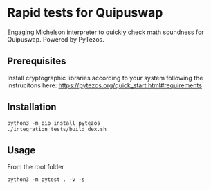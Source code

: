 # Rapid tests for Quipuswap

Engaging Michelson interpreter to quickly check math soundness for Quipuswap.
Powered by PyTezos.

## Prerequisites

Install cryptographic libraries according to your system following the instrucitons here:
https://pytezos.org/quick_start.html#requirements

## Installation

```
python3 -m pip install pytezos
./integration_tests/build_dex.sh
```

## Usage
From the root folder
```
python3 -m pytest . -v -s
```
